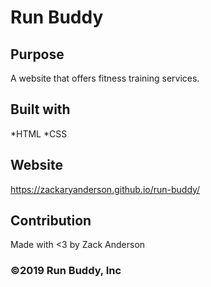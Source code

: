 # Run Buddy

## Purpose
A website that offers fitness training services.

## Built with
*HTML
*CSS

## Website
https://zackaryanderson.github.io/run-buddy/

## Contribution
Made with <3 by Zack Anderson

### ©️2019 Run Buddy, Inc
